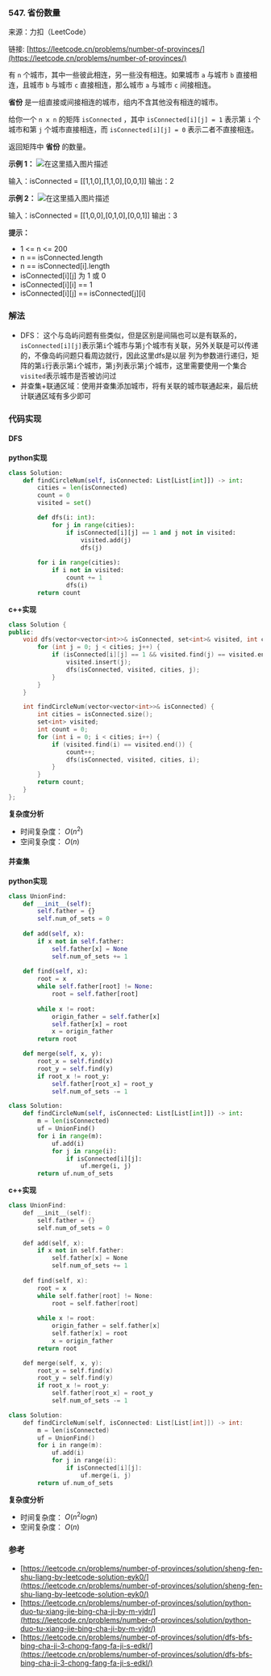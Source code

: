 ### 547. 省份数量
来源：力扣（LeetCode）

链接: [https://leetcode.cn/problems/number-of-provinces/](https://leetcode.cn/problems/number-of-provinces/)

有 `n` 个城市，其中一些彼此相连，另一些没有相连。如果城市 `a` 与城市 `b` 直接相连，且城市 `b` 与城市 `c` 直接相连，那么城市 `a` 与城市 `c` 间接相连。

**省份** 是一组直接或间接相连的城市，组内不含其他没有相连的城市。

给你一个 `n x n` 的矩阵 `isConnected` ，其中 `isConnected[i][j] = 1` 表示第 `i` 个城市和第 `j` 个城市直接相连，而 `isConnected[i][j] = 0` 表示二者不直接相连。

返回矩阵中 **省份** 的数量。

 

**示例 1：**
![在这里插入图片描述](https://img-blog.csdnimg.cn/01a3630042184f9fa6c3b51dc0f4da14.png)


输入：isConnected = [[1,1,0],[1,1,0],[0,0,1]]
输出：2

**示例 2：**
![在这里插入图片描述](https://img-blog.csdnimg.cn/dc1f4faed18b49499d7fd6c27d62a7ac.png)


输入：isConnected = [[1,0,0],[0,1,0],[0,0,1]]
输出：3


**提示：**
* 1 <= n <= 200
* n == isConnected.length
* n == isConnected[i].length
* isConnected[i][j] 为 1 或 0
* isConnected[i][i] == 1
* isConnected[i][j] == isConnected[j][i]

### 解法
* DFS： 这个与岛屿问题有些类似，但是区别是间隔也可以是有联系的，`isConnected[i][j]`表示第`i`个城市与第`j`个城市有关联，另外关联是可以传递的，不像岛屿问题只看周边就行，因此这里dfs是以层 列为参数进行递归，矩阵的第`i`行表示第`i`个城市，第`j`列表示第`j`个城市，这里需要使用一个集合`visited`表示城市是否被访问过
* 并查集+联通区域：使用并查集添加城市，将有关联的城市联通起来，最后统计联通区域有多少即可
### 代码实现
#### DFS
**python实现**
```python
class Solution:
    def findCircleNum(self, isConnected: List[List[int]]) -> int:
        cities = len(isConnected)
        count = 0
        visited = set()

        def dfs(i: int):
            for j in range(cities):
                if isConnected[i][j] == 1 and j not in visited:
                    visited.add(j)
                    dfs(j)
        
        for i in range(cities):
            if i not in visited:
                count += 1
                dfs(i)
        return count
```


**c++实现**
```cpp
class Solution {
public:
    void dfs(vector<vector<int>>& isConnected, set<int>& visited, int cities, int i) {
        for (int j = 0; j < cities; j++) {
            if (isConnected[i][j] == 1 && visited.find(j) == visited.end()) {
                visited.insert(j);
                dfs(isConnected, visited, cities, j);
            }
        }
    }

    int findCircleNum(vector<vector<int>>& isConnected) {
        int cities = isConnected.size();
        set<int> visited;
        int count = 0;
        for (int i = 0; i < cities; i++) {
            if (visited.find(i) == visited.end()) {
                count++;
                dfs(isConnected, visited, cities, i);
            }
        }
        return count;
    }
};
```

**复杂度分析**
* 时间复杂度： $O(n^2)$ 
* 空间复杂度： $O(n)$

#### 并查集
**python实现**
```python
class UnionFind:
    def __init__(self):
        self.father = {}
        self.num_of_sets = 0
    
    def add(self, x):
        if x not in self.father:
            self.father[x] = None
            self.num_of_sets += 1
    
    def find(self, x):
        root = x
        while self.father[root] != None:
            root = self.father[root]
        
        while x != root:
            origin_father = self.father[x]
            self.father[x] = root
            x = origin_father
        return root

    def merge(self, x, y):
        root_x = self.find(x)
        root_y = self.find(y)
        if root_x != root_y:
            self.father[root_x] = root_y
            self.num_of_sets -= 1

class Solution:
    def findCircleNum(self, isConnected: List[List[int]]) -> int:
        m = len(isConnected)
        uf = UnionFind()
        for i in range(m):
            uf.add(i)
            for j in range(i):
                if isConnected[i][j]:
                    uf.merge(i, j)
        return uf.num_of_sets
```

**c++实现**
```cpp
class UnionFind:
    def __init__(self):
        self.father = {}
        self.num_of_sets = 0
    
    def add(self, x):
        if x not in self.father:
            self.father[x] = None
            self.num_of_sets += 1
    
    def find(self, x):
        root = x
        while self.father[root] != None:
            root = self.father[root]
        
        while x != root:
            origin_father = self.father[x]
            self.father[x] = root
            x = origin_father
        return root

    def merge(self, x, y):
        root_x = self.find(x)
        root_y = self.find(y)
        if root_x != root_y:
            self.father[root_x] = root_y
            self.num_of_sets -= 1

class Solution:
    def findCircleNum(self, isConnected: List[List[int]]) -> int:
        m = len(isConnected)
        uf = UnionFind()
        for i in range(m):
            uf.add(i)
            for j in range(i):
                if isConnected[i][j]:
                    uf.merge(i, j)
        return uf.num_of_sets
```

**复杂度分析**
* 时间复杂度： $O(n^2logn)$ 
* 空间复杂度： $O(n)$

### 参考
* [https://leetcode.cn/problems/number-of-provinces/solution/sheng-fen-shu-liang-by-leetcode-solution-eyk0/](https://leetcode.cn/problems/number-of-provinces/solution/sheng-fen-shu-liang-by-leetcode-solution-eyk0/)
* [https://leetcode.cn/problems/number-of-provinces/solution/python-duo-tu-xiang-jie-bing-cha-ji-by-m-vjdr/](https://leetcode.cn/problems/number-of-provinces/solution/python-duo-tu-xiang-jie-bing-cha-ji-by-m-vjdr/)
* [https://leetcode.cn/problems/number-of-provinces/solution/dfs-bfs-bing-cha-ji-3-chong-fang-fa-ji-s-edkl/](https://leetcode.cn/problems/number-of-provinces/solution/dfs-bfs-bing-cha-ji-3-chong-fang-fa-ji-s-edkl/)